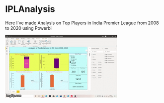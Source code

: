 # IPLAnalysis
Here I've made Analysis on Top Players in India Premier League from 2008 to 2020 using Powerbi

![](videos/powerbi.gif)
